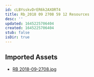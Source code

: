 ```yaml
---
id: cLBYsskvDrER6k2AXORT4
title: Rb_2018 09 2708 59 12 Resources
desc: ''
updated: 1645225706404
created: 1645225706404
stub: false
isDir: true
---
```

## Imported Assets
- [RB 2018-09-2708.jpg](/assets/rb-2018-09-2708.jpg)
